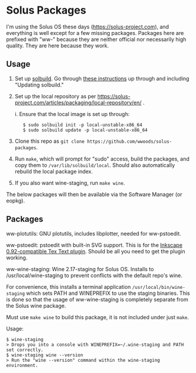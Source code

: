 Solus Packages
==============

I'm using the Solus OS these days (https://solus-project.com), and everything is well except for a few missing packages.  Packages here are prefixed with "ww-" because they are neither official nor necessarily high quality.  They are here because they work.

Usage
-----

1. Set up [solbuild](https://github.com/solus-project/solbuild).  Go through [these instructions](https://solus-project.com/articles/packaging/building-a-package/en/) up through and including "Updating solbuild."

2. Set up the local repository as per https://solus-project.com/articles/packaging/local-repository/en/ .

   i. Ensure that the local image is set up through:

          $ sudo solbuild init -p local-unstable-x86_64
          $ sudo solbuild update -p local-unstable-x86_64

3. Clone this repo as `git clone https://github.com/wwoods/solus-packages`.
4. Run `make`, which will prompt for "sudo" access, build the packages, and copy them to `/var/lib/solbuild/local`.  Should also automatically rebuild the local package index.
5. If you also want wine-staging, run `make wine`.

The below packages will then be available via the Software Manager (or eopkg).

Packages
--------

ww-plotutils: GNU plotutils, includes libplotter, needed for ww-pstoedit.

ww-pstoedit: pstoedit with built-in SVG support.  This is for the [Inkscape 0.92-compatible Tex Text plugin](https://bitbucket.org/pitgarbe/textext).  Should be all you need to get the plugin working.

ww-wine-staging: Wine 2.17-staging for Solus OS.  Installs to /usr/local/wine-staging to prevent conflicts with the default repo's wine.

For convenience, this installs a terminal application `/usr/local/bin/wine-staging` which sets PATH and WINEPREFIX to use the staging binaries.  This is done so that the usage of ww-wine-staging is completely separate from the Solus wine package.

Must use `make wine` to build this package, it is not included under just `make`.

Usage:

    $ wine-staging
    > Drops you into a console with WINEPREFIX=~/.wine-staging and PATH set correctly.
    $ wine-staging wine --version
    > Run the "wine --version" command within the wine-staging environment.

